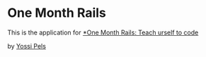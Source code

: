 # One Month Rails

This is the application for
[*One Month Rails: Teach urself to code](http://onemonthrails.com)

by [Yossi Pels](http://yossipels.com)